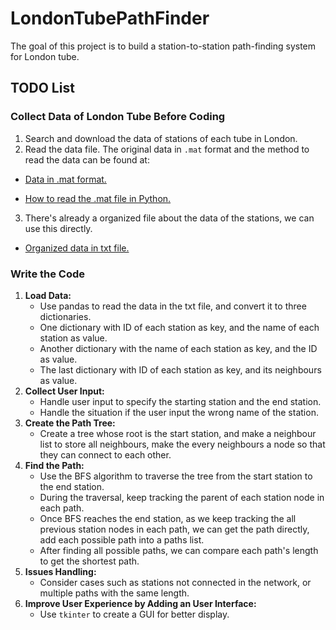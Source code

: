 # LondonTubePathFinder

The goal of this project is to build a station-to-station path-finding system for London tube.

## TODO List

### Collect Data of London Tube Before Coding
1. Search and download the data of stations of each tube in London.
2. Read the data file. The original data in `.mat` format and the method to read the data can be found at:

- [Data in .mat format.](https://www.cs.cornell.edu/~arb/data/spatial-underground-London/)

- [How to read the .mat file in Python.](https://stackoverflow.com/questions/874461/read-mat-files-in-python)

3. There's already a organized file about the data of the stations, we can use this directly.
- [Organized data in txt file.](https://github.com/mincongzhang/StationPathFinder/blob/master/LondonTube/LondonTube/stations.txt)

### Write the Code
1. **Load Data:**
   - Use pandas to read the data in the txt file, and convert it to three dictionaries.
   - One dictionary with ID of each station as key, and the name of each station as value.
   - Another dictionary with the name of each station as key, and the ID as value.
   - The last dictionary with ID of each station as key, and its neighbours as value.
2. **Collect User Input:**
   - Handle user input to specify the starting station and the end station.
   - Handle the situation if the user input the wrong name of the station.
3. **Create the Path Tree:**
   - Create a tree whose root is the start station, and make a neighbour list to store all neighbours, make the every neighbours a node so that they can connect to each other.
4. **Find the Path:**
   - Use the BFS algorithm to traverse the tree from the start station to the end station.
   - During the traversal, keep tracking the parent of each station node in each path.
   - Once BFS reaches the end station, as we keep tracking the all previous station nodes in each path, we can get the path directly, add each possible path into a paths list.
   - After finding all possible paths, we can compare each path's length to get the shortest path.
5. **Issues Handling:**
   - Consider cases such as stations not connected in the network, or multiple paths with the same length.
6. **Improve User Experience by Adding an User Interface:**
   - Use `tkinter` to create a GUI for better display.
